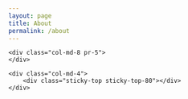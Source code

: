 ```yaml
---
layout: page
title: About
permalink: /about
---
```


<div class="row justify-content-between">

    <div class="col-md-8 pr-5">
    </div>

    <div class="col-md-4">
        <div class="sticky-top sticky-top-80"></div>
    </div>
</div>
